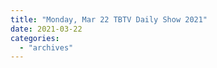 ```yaml
---
title: "Monday, Mar 22 TBTV Daily Show 2021"
date: 2021-03-22
categories: 
  - "archives"
---
```



